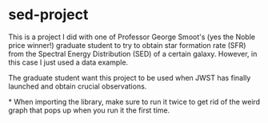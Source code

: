 # sed-project
This is a project I did with one of Professor George Smoot's (yes the Noble price winner!) graduate student to try to obtain star formation rate (SFR) from the Spectral Energy Distribution (SED) of a certain galaxy. However, in this case I just used a data example.

The graduate student want this project to be used when JWST has finally launched and obtain crucial observations.

\* When importing the library, make sure to run it twice to get rid of the weird graph that pops up when you run it the first time.
